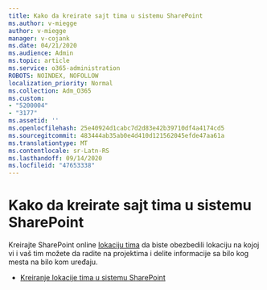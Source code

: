 ```yaml
---
title: Kako da kreirate sajt tima u sistemu SharePoint
ms.author: v-miegge
author: v-miegge
manager: v-cojank
ms.date: 04/21/2020
ms.audience: Admin
ms.topic: article
ms.service: o365-administration
ROBOTS: NOINDEX, NOFOLLOW
localization_priority: Normal
ms.collection: Adm_O365
ms.custom:
- "5200004"
- "3177"
ms.assetid: ''
ms.openlocfilehash: 25e40924d1cabc7d2d83e42b39710df4a4174cd5
ms.sourcegitcommit: 483444ab35ab0e4d410d121562045efde47aa61a
ms.translationtype: MT
ms.contentlocale: sr-Latn-RS
ms.lasthandoff: 09/14/2020
ms.locfileid: "47653338"
---
```

# <a name="how-to-create-a-team-site-in-sharepoint"></a>Kako da kreirate sajt tima u sistemu SharePoint

Kreirajte SharePoint online [lokaciju tima](https://support.office.com/article/what-is-a-sharepoint-team-site-75545757-36c3-46a7-beed-0aaa74f0401e) da biste obezbedili lokaciju na kojoj vi i vaš tim možete da radite na projektima i delite informacije sa bilo kog mesta na bilo kom uređaju.

* [Kreiranje lokacije tima u sistemu SharePoint](https://support.office.com/article/create-a-team-site-in-sharepoint-ef10c1e7-15f3-42a3-98aa-b5972711777d)